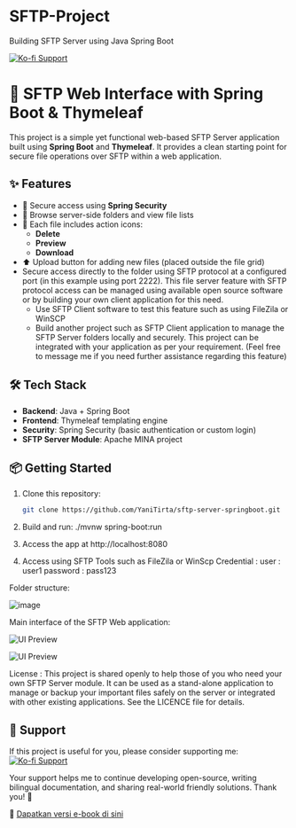 # SFTP-Project
Building SFTP Server using Java Spring Boot

[![Ko-fi Support](https://img.shields.io/badge/☕%20Buy%20me%20a%20coffee-ytirta-orange?logo=ko-fi&style=flat)](https://ko-fi.com/ytirta)


# 📁 SFTP Web Interface with Spring Boot & Thymeleaf

This project is a simple yet functional web-based SFTP Server application built using **Spring Boot** and **Thymeleaf**. It provides a clean starting point for secure file operations over SFTP within a web application.

## ✨ Features

- 🔐 Secure access using **Spring Security**
- 📂 Browse server-side folders and view file lists
- 📄 Each file includes action icons:
  - **Delete**
  - **Preview**
  - **Download**
- ⬆️ Upload button for adding new files (placed outside the file grid)
- Secure access directly to the folder using SFTP protocol at a configured port (in this example using port 2222). This file server feature with SFTP protocol access can be managed using available open source software or by building your own client application for this need.
  - Use SFTP Client software to test this feature such as using FileZila or WinSCP
  - Build another project such as SFTP Client application to manage the SFTP Server folders locally and securely. This project can be integrated with your application as per your requirement. (Feel free to message me if you need further assistance regarding this feature)

## 🛠️ Tech Stack

- **Backend**: Java + Spring Boot
- **Frontend**: Thymeleaf templating engine
- **Security**: Spring Security (basic authentication or custom login)
- **SFTP Server Module**: Apache MINA project

## 📦 Getting Started

1. Clone this repository:

   ```bash
   git clone https://github.com/YaniTirta/sftp-server-springboot.git

2. Build and run:
   ./mvnw spring-boot:run
   
3. Access the app at http://localhost:8080
4. Access using SFTP Tools such as FileZila or WinScp
   Credential :
     user      : user1
     password  : pass123

Folder structure: 

![image](https://github.com/user-attachments/assets/ce821bd3-4d94-44a5-b34d-3c40d39a849e)

Main interface of the SFTP Web application:

![UI Preview](screenshot/login-screen.png)

![UI Preview](screenshot/main-interface.png)



License :
This project is shared openly to help those of you who need your own SFTP Server module. It can be used as a stand-alone application to manage or backup your important files safely on the server or integrated with other existing applications.
See the LICENCE file for details.




## 🙌 Support 

If this project is useful for you, please consider supporting me: 
[![Ko-fi Support](https://img.shields.io/badge/☕%20Buy%20me%20a%20coffee-ytirta-orange?logo=ko-fi&style=flat)](https://ko-fi.com/ytirta)

Your support helps me to continue developing open-source, writing bilingual documentation, and sharing real-world friendly solutions. Thank you! 🙏

📘 [Dapatkan versi e-book di sini](https://lynk.id/ytirta/o1054g1w0ypq)


